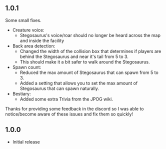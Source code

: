 ## 1.0.1
Some small fixes.
- Creature voice:
	- Stegosaurus's voice/roar should no longer be heard across the map and inside the facility
- Back area detection:
	- Changed the width of the collision box that determines if players are behind the Stegosaurus and near it's tail from 5 to 3. 
	- This should make it a bit safer to walk around the Stegosaurus.
- Spawn count:
	- Reduced the max amount of Stegosaurus that can spawn from 5 to 3.
	- Added a setting that allows you to set the max amount of Stegosaurus that can spawn naturally. 
- Bestiary:
	- Added some extra Trivia from the JPOG wiki.

Thanks for providing some feedback in the discord so I was able to notice/become aware of these issues and fix them so quickly!

## 1.0.0
- Initial release